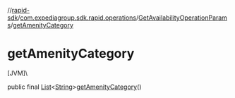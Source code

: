 //[rapid-sdk](../../../index.md)/[com.expediagroup.sdk.rapid.operations](../index.md)/[GetAvailabilityOperationParams](index.md)/[getAmenityCategory](get-amenity-category.md)

# getAmenityCategory

[JVM]\

public final [List](https://docs.oracle.com/javase/8/docs/api/java/util/List.html)&lt;[String](https://docs.oracle.com/javase/8/docs/api/java/lang/String.html)&gt;[getAmenityCategory](get-amenity-category.md)()
